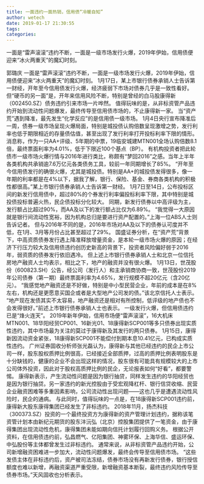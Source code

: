 ```yaml
---
title: 一面违约一面热销，信用债“冷暖自知”
author: wetech
date: 2019-01-17 21:30:55
tags: 
categories: 
---
```

一面是“雷声滚滚”违约不断，一面是一级市场发行火爆，2019年伊始，信用债便迎来“冰火两重天”的魔幻时刻。
<!-- more -->
郭璐庆
一面是“雷声滚滚”违约不断，一面是一级市场发行火爆，2019年伊始，信用债便迎来“冰火两重天”的魔幻时刻。
1月17日，某上市银行债券承销人士告诉第一财经，开年至今信用债发行火爆，经济疲弱下市场对债券几乎是一致性看好。
但“硬币的另一面”是，开年来信用风险不断，特别是曾经的白马股康得新（002450.SZ）债务违约引来市场一片哗然。
值得玩味的是，从非标资管产品违约开始到流动性问题爆发，最终传导至信用债市场的，不止康得新一家。
当“资产荒”遇到降准，最先发生“化学反应”的是信用债一级市场。
1月4日央行宣布降准后一周，债券一级市场呈现火爆局面，特别是城投债认购倍数呈现激增之势，发行利率也低于期限相近的存量债估值，甚至出现了发行利率打开投标利率下限的情形。
消息称，作为一只AA+评级、5年期的中票，19临安城建MTN001全场认购倍数8.1倍，最终票面利率为4.01%，低于下限近100个基点（BP）。
有机构投资者把此轮债市一级市场火爆行情与2016年进行类比，称颇有“梦回2016”之感。当年上半年各类机构共承销逾7.6万亿元各类债务工具，较前一年同期增长了85%。
“开年至今信用债发行的确很火爆，尤其是城投债。特别是AA+的城投债发得很多，像一年期的利率都是在4%以下，据我了解，银行、保险、基金、券商各类机构的积极性都很高。”某上市银行债券承销人士告诉第一财经。
1月7日至14日，公布投标区间的新发行信用债中，超过80%的个券发行利率偏投标利率下限，其中特别是城投债投标普遍火热，民企债投标分化较大。
同期，新发行债券以中高评级为主，发行额占比超过90%，而AA及以下的发行额占比仅为6.89%。
“我觉得一大原因就是银行间流动性宽裕，因为机构总归是要进行资产配置的。”上海一位ABS人士则告诉记者。
但与2016年不同的是，2016年市场对AA及以下的债券认可度并不低，在1月、3月等月份占比甚至超过了29%。
国盛证券分析，在“资产荒”背景下，中高资质债券发行遇上降准释放增量资金，是本轮一级市场火爆的原因；在经济下行压力较大及信用债违约创历史新高的背景下，投资者风险偏好弱于2016年，弱资质的债券发行依旧遇冷。
但上述上市银行债券承销人士和北京一位信托房地产融资人士均表示，相比之下，地产的融资并没有很火爆。
1月13日，世茂股份（600823.SH）公告，经公司（发行人）和主承销商协商一致，世茂股份2019年公司债券（第一期）最终票面利率为4.65%，发行规模不超20亿元（含20亿元）。
“我感觉地产融资还是不好做，特别是中小型民营企业，年前的成本是在8%左右，机构还是更愿意买国企或者是大型地产公司发的债。”该北京信托人士表示。
“地产现在发债其实不太容易，地产融资还是相对有所控制，低评级的地产债也不会发得很好。”前述上市银行债券承销人士也表示。
一级发行火爆，但信用债违约已是“烽火连天”。
2019年新年伊始，信用市场便“雷声滚滚”，16大机床MTN001、18华阳经贸CP001、16新光01、18康得新SCP001等多只债券出现实质性违约，其中市场最为关注的莫过于康得新及其发行的两只债券。
1月15日，康得新因流动资金紧张，18康得新SCP001不能偿付到期本息10.41亿元，已构成实质性违约。
广州证券固收分析师张光磊认为，康得新与其他已经违约的民企上市公司一样，股东股权质押比例很高，已经接近全部质押，过高的质押比例表明股东是十分缺钱的，健康的企业不会出现这样的情况，股东很有可能具有规模较大的上市公司体外投资，因此对于股权高质押比例的民企，无论报表如何“好看”，都要警惕。
康得新表示，产生流动性问题是因为银行抽贷，同样发生违约的华阳经贸也是因为银行抽贷。另一家违约的新光控股由于受宏观降杠杆、银行信贷收缩、民营企业融资困难等多重因素影响，公司流动性出现问题——这也几乎是遭遇流动性风险时，民企的通病。
与此同时，值得玩味的一点是，在18康得新SCP001违约前，康得新大股东康得集团已经发生了非标违约。
2018年11月，扬杰科技（300373.SZ）投资的一个最终投资方为康得新的资产管理计划违约，据称该笔资管计划本由新纪元期货的股东沣沅弘（北京）控股集团提供了一笔资金，由于康得集团出现流动性危机，康得集团未能如期向信托计划履行回购义务。
根据公开资料，在信用债违约前，弘昌燃气、亿阳集团、神雾环保、上海华信、盛运环保、中弘股份等主体都曾发生过非标违约。
通常来说，从非标资管产品违约开始，公司新增融资困难进一步加大，流动性问题爆发，最终会传导至信用债市场。
“这些发债主体在非标违约后，资产被司法冻结，债券市场没有再新发行债券，银行授信额度也难以新增，再融资渠道严重受限，新增融资基本断裂，最终违约风险传导至债券市场。”天风固收也分析表示。
 
 
